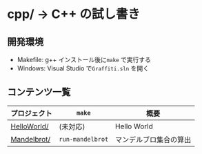 # cpp/ → C++ の試し書き
## 開発環境
* Makefile: g++ インストール後に`make` で実行する
* Windows: Visual Studio で`Graffiti.sln` を開く



## コンテンツ一覧
プロジェクト | `make` | 概要
--- | --- | ---
[HelloWorld/](./HelloWorld/) | (未対応) | Hello World
[Mandelbrot/](./Mandelbrot/) | `run-mandelbrot` | マンデルブロ集合の算出
